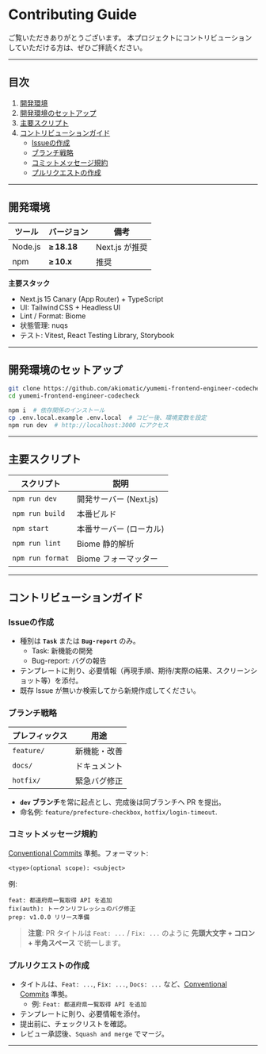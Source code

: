 # Contributing Guide

ご覧いただきありがとうございます。
本プロジェクトにコントリビューションしていただける方は、ぜひご拝読ください。

---

## 目次

1. [開発環境](#開発環境)  
2. [開発環境のセットアップ](#開発環境のセットアップ)  
3. [主要スクリプト](#主要スクリプト)  
4. [コントリビューションガイド](#コントリビューションガイド)
   - [Issueの作成](#issueの作成)
   - [ブランチ戦略](#ブランチ戦略)
   - [コミットメッセージ規約](#コミットメッセージ規約)
   - [プルリクエストの作成](#プルリクエストの作成)

---

## 開発環境

| ツール | バージョン | 備考 |
|-------|-----------|------|
| Node.js | **≥ 18.18** | Next.js が推奨 |
| npm    | **≥ 10.x** | 推奨 |

**主要スタック**  
- Next.js 15 Canary (App Router) + TypeScript
- UI: Tailwind CSS + Headless UI
- Lint / Format: Biome
- 状態管理: nuqs
- テスト: Vitest, React Testing Library, Storybook

---

## 開発環境のセットアップ

```bash
git clone https://github.com/akiomatic/yumemi-frontend-engineer-codecheck.git
cd yumemi-frontend-engineer-codecheck

npm i  # 依存関係のインストール
cp .env.local.example .env.local  # コピー後、環境変数を設定
npm run dev  # http://localhost:3000 にアクセス
```

---

## 主要スクリプト

| スクリプト | 説明 |
|----------|------|
| `npm run dev`      | 開発サーバー (Next.js) |
| `npm run build`    | 本番ビルド |
| `npm start`        | 本番サーバー (ローカル) |
| `npm run lint`     | Biome 静的解析 |
| `npm run format`   | Biome フォーマッター |

---

## コントリビューションガイド

### Issueの作成

- 種別は **`Task`** または **`Bug-report`** のみ。  
  - Task: 新機能の開発
  - Bug-report: バグの報告
- テンプレートに則り、必要情報（再現手順、期待/実際の結果、スクリーンショット等）を添付。  
- 既存 Issue が無いか検索してから新規作成してください。

### ブランチ戦略

| プレフィックス | 用途 |
|---------------|------|
| `feature/`    | 新機能・改善 |
| `docs/`       | ドキュメント |
| `hotfix/`     | 緊急バグ修正 |

- **`dev` ブランチ**を常に起点とし、完成後は同ブランチへ PR を提出。  
- 命名例: `feature/prefecture-checkbox`, `hotfix/login-timeout`.

### コミットメッセージ規約

[Conventional Commits](https://www.conventionalcommits.org/en/v1.0.0/) 準拠。フォーマット:

```
<type>(optional scope): <subject>
```

例:

```
feat: 都道府県一覧取得 API を追加
fix(auth): トークンリフレッシュのバグ修正
prep: v1.0.0 リリース準備
```

> **注意**: PR タイトルは `Feat: ...` / `Fix: ...` のように **先頭大文字 + コロン + 半角スペース** で統一します。

### プルリクエストの作成

- タイトルは、`Feat: ...`, `Fix: ...`, `Docs: ...` など、[Conventional Commits](https://www.conventionalcommits.org/en/v1.0.0/) 準拠。
  - 例: `Feat: 都道府県一覧取得 API を追加`
- テンプレートに則り、必要情報を添付。
- 提出前に、チェックリストを確認。
- レビュー承認後、`Squash and merge` でマージ。 

---

